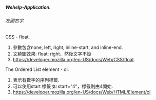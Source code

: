 ##### Wehelp-Application. 
###### 左圖右字. 
CSS - float. 
1. 參數包含none, left, right, inline-start, and inline-end. 
2. 文繞圖效果: float: right，然後文字不設
3. <https://developer.mozilla.org/en-US/docs/Web/CSS/float>. 

The Ordered List element - ol. 
1. 表示有數字的序列標籤.  
2. 可以使用start 標籤 如 start="4"，標籤則由4開始. 
3. <https://developer.mozilla.org/en-US/docs/Web/HTML/Element/ol>
